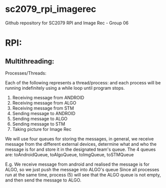 # sc2079_rpi_imagerec
Github repository for SC2079 RPI and Image Rec - Group 06


# RPI:
## Multithreading:
Processes/Threads:

Each of the following represents a thread/process:
and each process will be running indefinitely using a while loop until program stops.

1. Receiving message from ANDROID
2. Receiving message from ALGO
3. Receiving message from STM
4. Sending message to ANDROID 
5. Sending message to ALGO
6. Sending message to STM
7. Taking picture for Image Rec

We will use four queues for storing the messages, in general, we receive message from the different external devices, 
determine what and who the message is for and store it in the designated team's queue.
The 4 queues are: toAndroidQueue, toAlgoQueue, toImgQueue, toSTMQueue

E.g. We receive message from android and realised the message is for ALGO, so we just push the message into ALGO's queue
Since all processes run at the same time, process (5) will see that the ALGO queue is not empty, and then send the message to ALGO.

